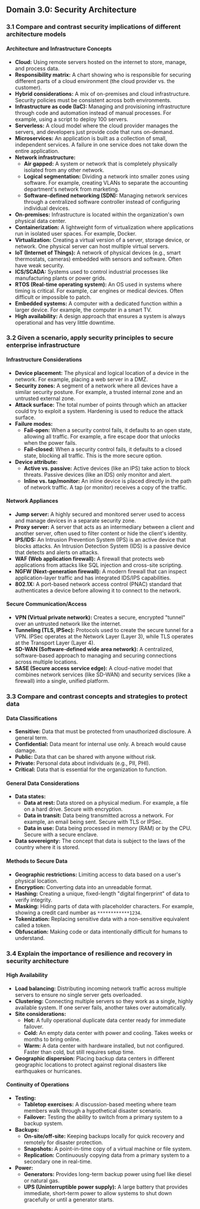 ## Domain 3.0: Security Architecture

### 3.1 Compare and contrast security implications of different architecture models

#### Architecture and Infrastructure Concepts
*   **Cloud:** Using remote servers hosted on the internet to store, manage, and process data.
*   **Responsibility matrix:** A chart showing who is responsible for securing different parts of a cloud environment (the cloud provider vs. the customer).
*   **Hybrid considerations:** A mix of on-premises and cloud infrastructure. Security policies must be consistent across both environments.
*   **Infrastructure as code (IaC):** Managing and provisioning infrastructure through code and automation instead of manual processes. For example, using a script to deploy 100 servers.
*   **Serverless:** A cloud model where the cloud provider manages the servers, and developers just provide code that runs on-demand.
*   **Microservices:** An application is built as a collection of small, independent services. A failure in one service does not take down the entire application.
*   **Network infrastructure:**
    *   **Air gapped:** A system or network that is completely physically isolated from any other network.
    *   **Logical segmentation:** Dividing a network into smaller zones using software. For example, creating VLANs to separate the accounting department's network from marketing.
    *   **Software-defined networking (SDN):** Managing network services through a centralized software controller instead of configuring individual devices.
*   **On-premises:** Infrastructure is located within the organization's own physical data center.
*   **Containerization:** A lightweight form of virtualization where applications run in isolated user spaces. For example, Docker.
*   **Virtualization:** Creating a virtual version of a server, storage device, or network. One physical server can host multiple virtual servers.
*   **IoT (Internet of Things):** A network of physical devices (e.g., smart thermostats, cameras) embedded with sensors and software. Often have weak security.
*   **ICS/SCADA:** Systems used to control industrial processes like manufacturing plants or power grids.
*   **RTOS (Real-time operating system):** An OS used in systems where timing is critical. For example, car engines or medical devices. Often difficult or impossible to patch.
*   **Embedded systems:** A computer with a dedicated function within a larger device. For example, the computer in a smart TV.
*   **High availability:** A design approach that ensures a system is always operational and has very little downtime.

### 3.2 Given a scenario, apply security principles to secure enterprise infrastructure

#### Infrastructure Considerations
*   **Device placement:** The physical and logical location of a device in the network. For example, placing a web server in a DMZ.
*   **Security zones:** A segment of a network where all devices have a similar security posture. For example, a trusted internal zone and an untrusted external zone.
*   **Attack surface:** The total number of points through which an attacker could try to exploit a system. Hardening is used to reduce the attack surface.
*   **Failure modes:**
    *   **Fail-open:** When a security control fails, it defaults to an open state, allowing all traffic. For example, a fire escape door that unlocks when the power fails.
    *   **Fail-closed:** When a security control fails, it defaults to a closed state, blocking all traffic. This is the more secure option.
*   **Device attribute:**
    *   **Active vs. passive:** Active devices (like an IPS) take action to block threats. Passive devices (like an IDS) only monitor and alert.
    *   **Inline vs. tap/monitor:** An inline device is placed directly in the path of network traffic. A tap (or monitor) receives a copy of the traffic.

#### Network Appliances
*   **Jump server:** A highly secured and monitored server used to access and manage devices in a separate security zone.
*   **Proxy server:** A server that acts as an intermediary between a client and another server, often used to filter content or hide the client's identity.
*   **IPS/IDS:** An Intrusion Prevention System (IPS) is an active device that blocks attacks. An Intrusion Detection System (IDS) is a passive device that detects and alerts on attacks.
*   **WAF (Web application firewall):** A firewall that protects web applications from attacks like SQL injection and cross-site scripting.
*   **NGFW (Next-generation firewall):** A modern firewall that can inspect application-layer traffic and has integrated IDS/IPS capabilities.
*   **802.1X:** A port-based network access control (PNAC) standard that authenticates a device before allowing it to connect to the network.

#### Secure Communication/Access
*   **VPN (Virtual private network):** Creates a secure, encrypted "tunnel" over an untrusted network like the internet.
*   **Tunneling (TLS, IPSec):** Protocols used to create the secure tunnel for a VPN. IPSec operates at the Network Layer (Layer 3), while TLS operates at the Transport Layer (Layer 4).
*   **SD-WAN (Software-defined wide area network):** A centralized, software-based approach to managing and securing connections across multiple locations.
*   **SASE (Secure access service edge):** A cloud-native model that combines network services (like SD-WAN) and security services (like a firewall) into a single, unified platform.

### 3.3 Compare and contrast concepts and strategies to protect data

#### Data Classifications
*   **Sensitive:** Data that must be protected from unauthorized disclosure. A general term.
*   **Confidential:** Data meant for internal use only. A breach would cause damage.
*   **Public:** Data that can be shared with anyone without risk.
*   **Private:** Personal data about individuals (e.g., PII, PHI).
*   **Critical:** Data that is essential for the organization to function.

#### General Data Considerations
*   **Data states:**
    *   **Data at rest:** Data stored on a physical medium. For example, a file on a hard drive. Secure with encryption.
    *   **Data in transit:** Data being transmitted across a network. For example, an email being sent. Secure with TLS or IPSec.
    *   **Data in use:** Data being processed in memory (RAM) or by the CPU. Secure with a secure enclave.
*   **Data sovereignty:** The concept that data is subject to the laws of the country where it is stored.

#### Methods to Secure Data
*   **Geographic restrictions:** Limiting access to data based on a user's physical location.
*   **Encryption:** Converting data into an unreadable format.
*   **Hashing:** Creating a unique, fixed-length "digital fingerprint" of data to verify integrity.
*   **Masking:** Hiding parts of data with placeholder characters. For example, showing a credit card number as `************1234`.
*   **Tokenization:** Replacing sensitive data with a non-sensitive equivalent called a token.
*   **Obfuscation:** Making code or data intentionally difficult for humans to understand.

### 3.4 Explain the importance of resilience and recovery in security architecture

#### High Availability
*   **Load balancing:** Distributing incoming network traffic across multiple servers to ensure no single server gets overloaded.
*   **Clustering:** Connecting multiple servers so they work as a single, highly available system. If one server fails, another takes over automatically.
*   **Site considerations:**
    *   **Hot:** A fully operational duplicate data center ready for immediate failover.
    *   **Cold:** An empty data center with power and cooling. Takes weeks or months to bring online.
    *   **Warm:** A data center with hardware installed, but not configured. Faster than cold, but still requires setup time.
*   **Geographic dispersion:** Placing backup data centers in different geographic locations to protect against regional disasters like earthquakes or hurricanes.

#### Continuity of Operations
*   **Testing:**
    *   **Tabletop exercises:** A discussion-based meeting where team members walk through a hypothetical disaster scenario.
    *   **Failover:** Testing the ability to switch from a primary system to a backup system.
*   **Backups:**
    *   **On-site/off-site:** Keeping backups locally for quick recovery and remotely for disaster protection.
    *   **Snapshots:** A point-in-time copy of a virtual machine or file system.
    *   **Replication:** Continuously copying data from a primary system to a secondary one in real-time.
*   **Power:**
    *   **Generators:** Provides long-term backup power using fuel like diesel or natural gas.
    *   **UPS (Uninterruptible power supply):** A large battery that provides immediate, short-term power to allow systems to shut down gracefully or until a generator starts.
